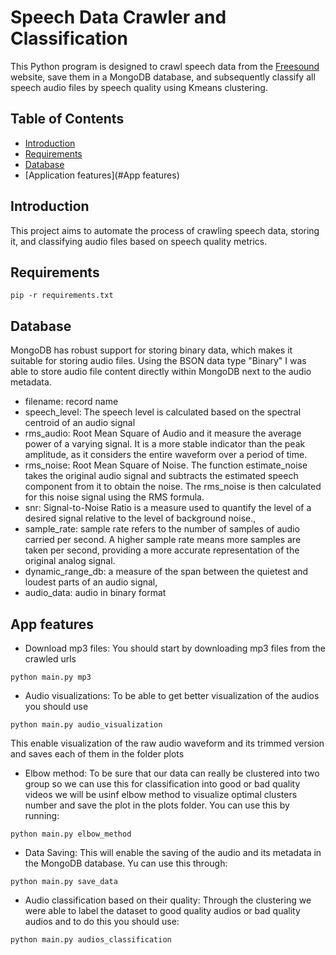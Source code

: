 # Speech Data Crawler and Classification

This Python program is designed to crawl speech data from the [Freesound](https://freesound.org/charts/) website, save them in a MongoDB database, and subsequently classify all speech audio files by speech quality using Kmeans clustering.

## Table of Contents

- [Introduction](#introduction)
- [Requirements](#requirements)
- [Database](#database)
- [Application features](#App features)


## Introduction

This project aims to automate the process of crawling speech data, storing it, and classifying audio files based on speech quality metrics.

## Requirements
```
pip -r requirements.txt

```
## Database
MongoDB has robust support for storing binary data, which makes it suitable for storing audio files. Using the BSON data type "Binary" I was able to store audio file content directly within MongoDB next to the audio metadata.
- filename: record name
- speech_level: The speech level is calculated based on the spectral centroid of an audio signal
- rms_audio: Root Mean Square of Audio and it measure the average power of a varying signal. It is a more stable indicator than the peak amplitude, as it considers the entire waveform over a period of time.
- rms_noise: Root Mean Square of Noise. The function estimate_noise takes the original audio signal and subtracts the estimated speech component from it to obtain the noise. The rms_noise is then calculated for this noise signal using the RMS formula.
- snr: Signal-to-Noise Ratio is a measure used to quantify the level of a desired signal relative to the level of background noise.,
- sample_rate: sample rate refers to the number of samples of audio carried per second. A higher sample rate means more samples are taken per second, providing a more accurate representation of the original analog signal. 
- dynamic_range_db: a measure of the span between the quietest and loudest parts of an audio signal,
- audio_data: audio in binary format
  
## App features
- Download mp3 files: You should start by downloading mp3 files from the crawled urls
```
python main.py mp3

``` 
- Audio visualizations: To be able to get better visualization of the audios you should use
```
python main.py audio_visualization
```
This enable visualization of the raw audio waveform and its trimmed version and saves each of them in the folder plots
- Elbow method: To be sure that our data can really be clustered into two group so we can use this for classification into good or bad quality videos we will be usinf elbow method to visualize optimal clusters number and save the plot in the plots folder. You can use this by running: 
```
python main.py elbow_method

``` 

- Data Saving: This will enable the saving of the audio and its metadata in the MongoDB database. Yu can use this through:
```
python main.py save_data

```
- Audio classification based on their quality: Through the clustering we were able to label the dataset to good quality audios or bad quality audios and to do this you should use:

```
python main.py audios_classification

```

